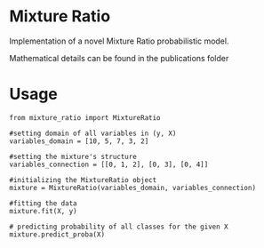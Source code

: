 # Mixture Ratio

Implementation of a novel Mixture Ratio probabilistic model. 

Mathematical details can be found in the publications folder

# Usage


```
from mixture_ratio import MixtureRatio

#setting domain of all variables in (y, X)
variables_domain = [10, 5, 7, 3, 2]

#setting the mixture's structure
variables_connection = [[0, 1, 2], [0, 3], [0, 4]]

#initializing the MixtureRatio object
mixture = MixtureRatio(variables_domain, variables_connection)

#fitting the data
mixture.fit(X, y)

# predicting probability of all classes for the given X
mixture.predict_proba(X)
```

